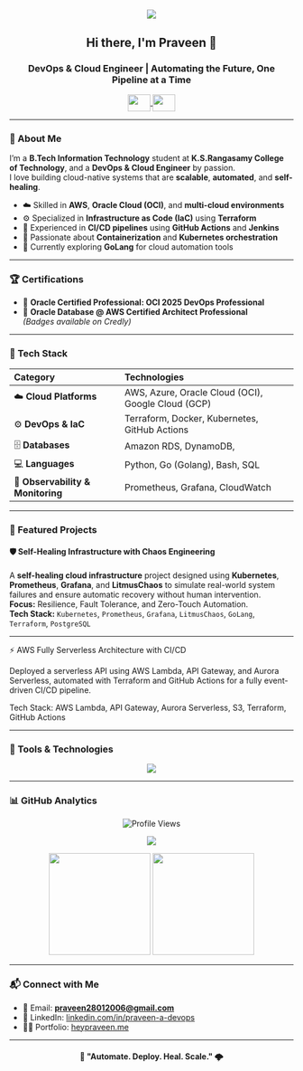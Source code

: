 <h1 align="center">
  <img src="https://camo.githubusercontent.com/21a854b4858cf3cf6549213d8a750302f74e517f39df4a77474229112887a6c5/68747470733a2f2f63646e2e6472696262626c652e636f6d2f7573657275706c6f61642f373732353831342f66696c652f6f726967696e616c2d61643334653561336435383761386139306236353836646536373731303232352e676966" />
</h1>

<h2 align="center">Hi there, I'm <strong>Praveen</strong> 👋</h2>
<h3 align="center">DevOps & Cloud Engineer | Automating the Future, One Pipeline at a Time</h3>

<p align="center">
  <a href="https://linkedin.com/in/praveen-a-devops" target="blank">
    <img align="center" src="https://raw.githubusercontent.com/rahuldkjain/github-profile-readme-generator/master/src/images/icons/Social/linked-in-alt.svg" height="30" width="40" />
  </a>
  <a href="https://instagram.com/pravez.here" target="blank">
    <img align="center" src="https://raw.githubusercontent.com/rahuldkjain/github-profile-readme-generator/master/src/images/icons/Social/instagram.svg" height="30" width="40" />
  </a>
</p>

---

### 🧠 About Me
I’m a **B.Tech Information Technology** student at **K.S.Rangasamy College of Technology**, and a **DevOps & Cloud Engineer** by passion.  
I love building cloud-native systems that are **scalable**, **automated**, and **self-healing**.

- ☁️ Skilled in **AWS**, **Oracle Cloud (OCI)**, and **multi-cloud environments**  
- ⚙️ Specialized in **Infrastructure as Code (IaC)** using **Terraform**  
- 🚀 Experienced in **CI/CD pipelines** using **GitHub Actions** and **Jenkins**  
- 🐳 Passionate about **Containerization** and **Kubernetes orchestration**  
- 🧩 Currently exploring **GoLang** for cloud automation tools  

---

### 🏆 Certifications
- 🥇 **Oracle Certified Professional: OCI 2025 DevOps Professional**    
- 🧱 **Oracle Database @ AWS Certified Architect Professional**  
*(Badges available on Credly)*

---

### 🧰 Tech Stack

| Category | Technologies |
| :-- | :-- |
| ☁️ **Cloud Platforms** | AWS, Azure, Oracle Cloud (OCI), Google Cloud (GCP) |
| ⚙️ **DevOps & IaC** | Terraform, Docker, Kubernetes, GitHub Actions |
| 🗄️ **Databases** | Amazon RDS, DynamoDB, |
| 💻 **Languages** | Python, Go (Golang), Bash, SQL |
| 🔎 **Observability & Monitoring** | Prometheus, Grafana, CloudWatch |

---

### 🚀 Featured Projects

#### 🛡️ Self-Healing Infrastructure with Chaos Engineering
A **self-healing cloud infrastructure** project designed using **Kubernetes**, **Prometheus**, **Grafana**, and **LitmusChaos** to simulate real-world system failures and ensure automatic recovery without human intervention.  
**Focus:** Resilience, Fault Tolerance, and Zero-Touch Automation.  
**Tech Stack:** `Kubernetes`, `Prometheus`, `Grafana`, `LitmusChaos`, `GoLang`, `Terraform`, `PostgreSQL`

---

⚡ AWS Fully Serverless Architecture with CI/CD

Deployed a serverless API using AWS Lambda, API Gateway, and Aurora Serverless, automated with Terraform and GitHub Actions for a fully event-driven CI/CD pipeline.

Tech Stack: AWS Lambda, API Gateway, Aurora Serverless, S3, Terraform, GitHub Actions

---

### 🧩 Tools & Technologies

<p align="center">
  <img src="https://skillicons.dev/icons?i=aws,terraform,docker,kubernetes,jenkins,githubactions,python,go,bash,git,linux" />
</p>

---

### 📊 GitHub Analytics

<p align="center">
  <img src="https://komarev.com/ghpvc/?username=praveen28-devops&label=Profile%20Views&color=blueviolet&style=flat" alt="Profile Views" />
</p>

<p align="center">
  <img src="https://github-profile-trophy.vercel.app/?username=praveen28-devops&theme=radical&margin-w=15&margin-h=15" />
</p>

<p align="center">
  <img src="https://github-readme-stats.vercel.app/api?username=praveen28-devops&show_icons=true&theme=radical" height="180" />
  <img src="https://github-readme-stats.vercel.app/api/top-langs?username=praveen28-devops&layout=compact&theme=radical" height="180" />
</p>

---

### 📬 Connect with Me
- 📧 Email: **praveen28012006@gmail.com**  
- 💼 LinkedIn: [linkedin.com/in/praveen-a-devops](https://linkedin.com/in/praveen-a-devops)  
- 🧑‍💻 Portfolio: [heypraveen.me](https://heypraveen.me)

---

<h4 align="center">🚀 "Automate. Deploy. Heal. Scale." 🌩️</h4>
